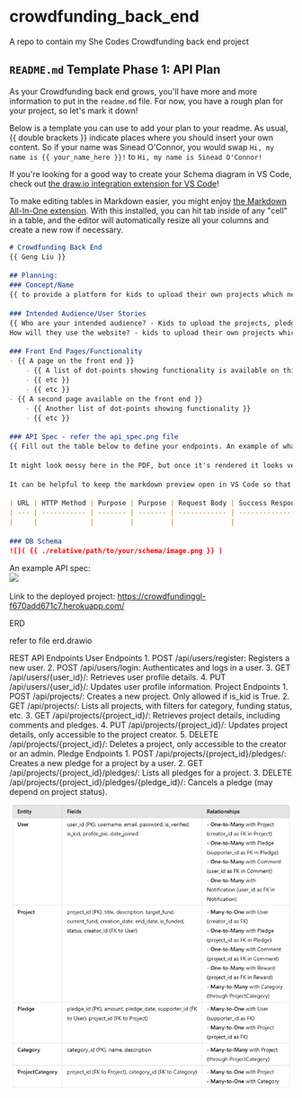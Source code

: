 # crowdfunding_back_end
A repo to contain my She Codes Crowdfunding back end project

## `README.md` Template Phase 1: API Plan

As your Crowdfunding back end grows, you'll have more and more information to put in the `readme.md` file. For now, you have a rough plan for your project, so let's mark it down!

Below is a template you can use to add your plan to your readme. As usual, {{ double brackets }} indicate places where you should insert your own content. So if your name was Sinead O'Connor, you would swap `Hi, my name is {{ your_name_here }}!` to `Hi, my name is Sinead O'Connor!`

If you're looking for a good way to create your Schema diagram in VS Code, check out [the draw.io integration extension for VS Code](https://marketplace.visualstudio.com/items?itemName=hediet.vscode-drawio)!

To make editing tables in Markdown easier, you might enjoy [the Markdown All-In-One extension](https://marketplace.visualstudio.com/items?itemName=yzhang.markdown-all-in-one). With this installed, you can hit tab inside of any "cell" in a table, and the editor will automatically resize all your columns and create a new row if necessary.

```markdown
# Crowdfunding Back End
{{ Geng Liu }}

## Planning:
### Concept/Name
{{ to provide a platform for kids to upload their own projects which need supports with a goal, and other people can pledge to support the existing submitted projects }}

### Intended Audience/User Stories
{{ Who are your intended audience? - Kids to upload the projects, pledge is open to public
How will they use the website? - kids to upload their own projects which need supports with a goal, and other people can pledge to support the existing submitted projects}}

### Front End Pages/Functionality
- {{ A page on the front end }}
    - {{ A list of dot-points showing functionality is available on this page }}
    - {{ etc }}
    - {{ etc }}
- {{ A second page available on the front end }}
    - {{ Another list of dot-points showing functionality }}
    - {{ etc }}

### API Spec - refer the api_spec.png file
{{ Fill out the table below to define your endpoints. An example of what this might look like is shown at the bottom of the page. 

It might look messy here in the PDF, but once it's rendered it looks very neat! 

It can be helpful to keep the markdown preview open in VS Code so that you can see what you're typing more easily. }}

| URL | HTTP Method | Purpose | Purpose | Request Body | Success Response Code | Authentication/Authorisation |
| --- | ----------- | ------- | ------- | ------------ | --------------------- | ---------------------------- |
|     |             |         |         |              |                       |                              |

### DB Schema
![]( {{ ./relative/path/to/your/schema/image.png }} )
```

An example API spec:  
![](./img/table.png)

Link to the deployed project: https://crowdfundinggl-f670add671c7.herokuapp.com/

ERD

refer to file erd.drawio


REST API Endpoints
User Endpoints
    1. POST /api/users/register: Registers a new user.
    2. POST /api/users/login: Authenticates and logs in a user.
    3. GET /api/users/{user_id}/: Retrieves user profile details.
    4. PUT /api/users/{user_id}/: Updates user profile information.
Project Endpoints
    1. POST /api/projects/: Creates a new project. Only allowed if is_kid is True.
    2. GET /api/projects/: Lists all projects, with filters for category, funding status, etc.
    3. GET /api/projects/{project_id}/: Retrieves project details, including comments and pledges.
    4. PUT /api/projects/{project_id}/: Updates project details, only accessible to the project creator.
    5. DELETE /api/projects/{project_id}/: Deletes a project, only accessible to the creator or an admin.
Pledge Endpoints
    1. POST /api/projects/{project_id}/pledges/: Creates a new pledge for a project by a user.
    2. GET /api/projects/{project_id}/pledges/: Lists all pledges for a project.
    3. DELETE /api/projects/{project_id}/pledges/{pledge_id}/: Cancels a pledge (may depend on project status).

![alt text](image.png)

